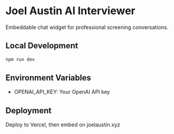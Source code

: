 # Joel Austin AI Interviewer

Embeddable chat widget for professional screening conversations.

## Local Development
```bash
npm run dev
```

## Environment Variables
- OPENAI_API_KEY: Your OpenAI API key

## Deployment
Deploy to Vercel, then embed on joelaustin.xyz
